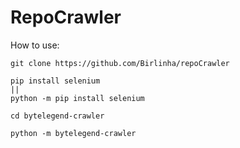 # RepoCrawler

How to use:

```
git clone https://github.com/Birlinha/repoCrawler
```

```
pip install selenium
||
python -m pip install selenium
```

```
cd bytelegend-crawler
```
```
python -m bytelegend-crawler
```